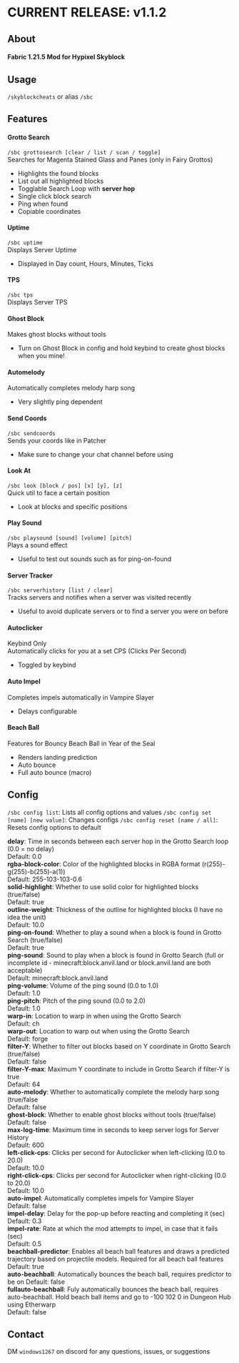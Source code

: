 # CURRENT RELEASE: v1.1.2
## About
#### Fabric 1.21.5 Mod for Hypixel Skyblock

## Usage
`/skyblockcheats` or alias `/sbc`

## Features
#### Grotto Search
`/sbc grottosearch [clear / list / scan / toggle]` <br>
Searches for Magenta Stained Glass and Panes (only in Fairy Grottos)
- Highlights the found blocks
- List out all highlighted blocks
- Togglable Search Loop with **server hop**
- Single click block search
- Ping when found
- Copiable coordinates

#### Uptime
`/sbc uptime` <br>
Displays Server Uptime
- Displayed in Day count, Hours, Minutes, Ticks

#### TPS
`/sbc tps` <br>
Displays Server TPS

#### Ghost Block
Makes ghost blocks without tools
- Turn on Ghost Block in config and hold keybind to create ghost blocks when you mine!

#### Automelody
Automatically completes melody harp song
- Very slightly ping dependent

#### Send Coords
`/sbc sendcoords` <br>
Sends your coords like in Patcher
- Make sure to change your chat channel before using

#### Look At
`/sbc look [block / pos] [x] [y], [z]` <br>
Quick util to face a certain position
- Look at blocks and specific positions

#### Play Sound
`/sbc playsound [sound] [volume] [pitch]` <br>
Plays a sound effect
- Useful to test out sounds such as for ping-on-found

#### Server Tracker
`/sbc serverhistory [list / clear]` <br>
Tracks servers and notifies when a server was visited recently
- Useful to avoid duplicate servers or to find a server you were on before

#### Autoclicker
Keybind Only <br>
Automatically clicks for you at a set CPS (Clicks Per Second)
- Toggled by keybind

#### Auto Impel
Completes impels automatically in Vampire Slayer
- Delays configurable

#### Beach Ball
Features for Bouncy Beach Ball in Year of the Seal
- Renders landing prediction
- Auto bounce
- Full auto bounce (macro)

## Config
`/sbc config list`: Lists all config options and values
`/sbc config set [name] [new value]`: Changes configs
`/sbc config reset [name / all]`: Resets config options to default

<b>delay</b>: Time in seconds between each server hop in the Grotto Search loop (0.0 = no delay) <br>
Default: 0.0 <br>
<b>rgba-block-color</b>: Color of the highlighted blocks in RGBA format (r(255)-g(255)-b(255)-a(1)) <br>
Default: 255-103-103-0.6 <br>
<b>solid-highlight</b>: Whether to use solid color for highlighted blocks (true/false) <br>
Default: true <br>
<b>outline-weight</b>: Thickness of the outline for highlighted blocks (I have no idea the unit) <br>
Default: 10.0 <br>
<b>ping-on-found</b>: Whether to play a sound when a block is found in Grotto Search (true/false) <br>
Default: true <br>
<b>ping-sound</b>: Sound to play when a block is found in Grotto Search (full or incomplete id - minecraft:block.anvil.land or block.anvil.land are both acceptable) <br>
Default: minecraft:block.anvil.land <br>
<b>ping-volume</b>: Volume of the ping sound (0.0 to 1.0) <br>
Default: 1.0 <br>
<b>ping-pitch</b>: Pitch of the ping sound (0.0 to 2.0) <br>
Default: 1.0 <br>
<b>warp-in</b>: Location to warp in when using the Grotto Search <br>
Default: ch <br>
<b> warp-out</b>: Location to warp out when using the Grotto Search <br>
Default: forge <br>
<b>filter-Y</b>: Whether to filter out blocks based on Y coordinate in Grotto Search (true/false) <br>
Default: false <br>
<b>filter-Y-max</b>: Maximum Y coordinate to include in Grotto Search if filter-Y is true <br>
Default: 64 <br>
<b>auto-melody</b>: Whether to automatically complete the melody harp song (true/false <br>
Default: false <br>
<b>ghost-block</b>: Whether to enable ghost blocks without tools (true/false) <br>
Default: false <br>
<b>max-log-time</b>: Maximum time in seconds to keep server logs for Server History <br>
Default: 600 <br>
<b>left-click-cps</b>: Clicks per second for Autoclicker when left-clicking (0.0 to 20.0)<br>
Default: 10.0 <br>
<b>right-click-cps</b>: Clicks per second for Autoclicker when right-clicking (0.0 to 20.0) <br>
Default: 10.0 <br>
<b>auto-impel</b>: Automatically completes impels for Vampire Slayer <br>
Default: false <br>
<b>impel-delay</b>: Delay for the pop-up before reacting and completing it (sec) <br>
Default: 0.3 <br>
<b>impel-rate</b>: Rate at which the mod attempts to impel, in case that it fails (sec) <br>
Default: 0.5 <br>
<b>beachball-predictor</b>: Enables all beach ball features and draws a predicted trajectory based on projectile models. Required for all beach ball features <br>
Default: true <br>
<b>auto-beachball</b>: Automatically bounces the beach ball, requires predictor to be on
Default: false <br>
<b>fullauto-beachball</b>: Fuly automatically bounces the beach ball, requires auto-beachball. Hold beach ball items and go to -100 102 0 in Dungeon Hub using Etherwarp <br>
Default: false <br>

## Contact
DM `windows1267` on discord for any questions, issues, or suggestions